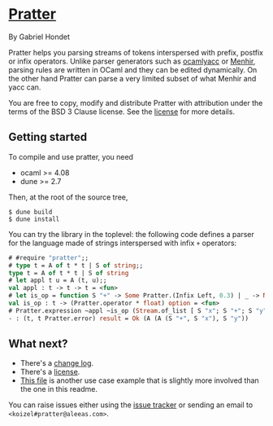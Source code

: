 # [Pratter](https://forge.tedomum.net/koizel/pratter)

By Gabriel Hondet

Pratter helps you parsing streams of tokens interspersed with prefix, postfix
or infix operators.
Unlike parser generators such as
[ocamlyacc](https://v2.ocaml.org/manual/lexyacc.html) or
[Menhir](http://gallium.inria.fr/~fpottier/menhir/),
parsing rules are written in OCaml and they can be edited dynamically.
On the other hand Pratter can parse
a very limited subset of what Menhir and yacc can.

You are free to copy, modify and distribute Pratter with attribution under the
terms of the BSD 3 Clause license. See the [license](./LICENSE) for more details.

## Getting started

To compile and use pratter, you need

- ocaml >= 4.08
- dune >= 2.7

Then, at the root of the source tree,
```command
$ dune build
$ dune install
```

You can try the library in the toplevel: the following code defines a parser
for the language made of strings interspersed with infix `+` operators:
```ocaml
# #require "pratter";;
# type t = A of t * t | S of string;;
type t = A of t * t | S of string
# let appl t u = A (t, u);;
val appl : t -> t -> t = <fun>
# let is_op = function S "+" -> Some Pratter.(Infix Left, 0.3) | _ -> None;;
val is_op : t -> (Pratter.operator * float) option = <fun>
# Pratter.expression ~appl ~is_op (Stream.of_list [ S "x"; S "+"; S "y"]);;
- : (t, t Pratter.error) result = Ok (A (A (S "+", S "x"), S "y"))
```

## What next?

- There's a [change log](./CHANGELOG.md).
- There's a [license](./LICENSE).
- [This file](./t/simple.ml) is another use case example that is slightly more
  involved than the one in this readme.

You can raise issues either using the [issue
tracker](https://forge.tedomum.net/koizel/pratter/issues)
or sending an email to `<koizel#pratter@aleeas.com>`.
